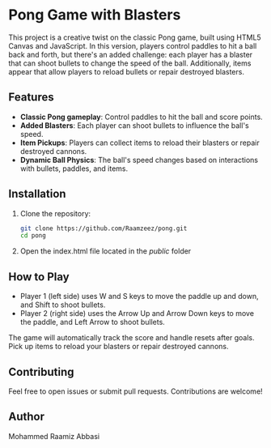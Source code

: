 # Pong Game with Blasters

This project is a creative twist on the classic Pong game, built using HTML5 Canvas and JavaScript. In this version, players control paddles to hit a ball back and forth, but there's an added challenge: each player has a blaster that can shoot bullets to change the speed of the ball. Additionally, items appear that allow players to reload bullets or repair destroyed blasters.

## Features

- **Classic Pong gameplay**: Control paddles to hit the ball and score points.
- **Added Blasters**: Each player can shoot bullets to influence the ball's speed.
- **Item Pickups**: Players can collect items to reload their blasters or repair destroyed cannons.
- **Dynamic Ball Physics**: The ball's speed changes based on interactions with bullets, paddles, and items.

## Installation

1. Clone the repository:
   ```bash
   git clone https://github.com/Raamzeez/pong.git
   cd pong
   
2. Open the index.html file located in the *public* folder

## How to Play

- Player 1 (left side) uses W and S keys to move the paddle up and down, and Shift to shoot bullets.
- Player 2 (right side) uses the Arrow Up and Arrow Down keys to move the paddle, and Left Arrow to shoot bullets.

The game will automatically track the score and handle resets after goals.
Pick up items to reload your blasters or repair destroyed cannons.

## Contributing
Feel free to open issues or submit pull requests. Contributions are welcome!

## Author
Mohammed Raamiz Abbasi
